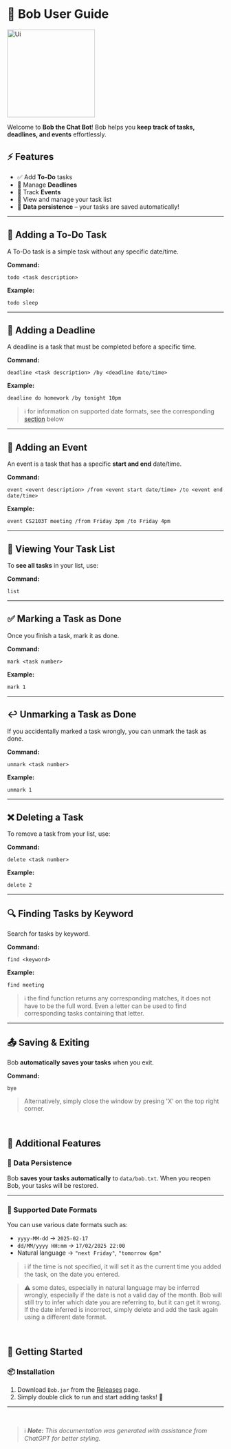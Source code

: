 # **📌 Bob User Guide**  

<img width="204" alt="Ui" src="https://github.com/user-attachments/assets/b6554ef1-7b92-4b00-bca5-3af74b66b29b" />  

Welcome to **Bob the Chat Bot**! Bob helps you **keep track of tasks, deadlines, and events** effortlessly.  

## **⚡ Features**  

- ✅ Add **To-Do** tasks  
- 📅 Manage **Deadlines**  
- 🎉 Track **Events**  
- 📖 View and manage your task list  
- 💾 **Data persistence** – your tasks are saved automatically!  

---

## **📝 Adding a To-Do Task**  
A To-Do task is a simple task without any specific date/time.  

**Command:**  
```
todo <task description>
```
**Example:**  
```
todo sleep
```

---
## **📆 Adding a Deadline**  
A deadline is a task that must be completed before a specific time.  

**Command:**  
```
deadline <task description> /by <deadline date/time>
```
**Example:**  
```
deadline do homework /by tonight 10pm
```
> ℹ️ for information on supported date formats, see the corresponding [section](#-supported-date-formats) below
---


## **📅 Adding an Event**  
An event is a task that has a specific **start and end** date/time.  

**Command:**  
```
event <event description> /from <event start date/time> /to <event end date/time>
```
**Example:**  
```
event CS2103T meeting /from Friday 3pm /to Friday 4pm
```
---

## **📜 Viewing Your Task List**  
To **see all tasks** in your list, use:  

**Command:**  
```
list
```
---

## **✅ Marking a Task as Done**  
Once you finish a task, mark it as done.  

**Command:**  
```
mark <task number>
```
**Example:**  
```
mark 1
```
---

## **↩️ Unmarking a Task as Done**  
If you accidentally marked a task wrongly, you can unmark the task as done.

**Command:**  
```
unmark <task number>
```
**Example:**  
```
unmark 1
```
---

## **❌ Deleting a Task**  
To remove a task from your list, use:  

**Command:**  
```
delete <task number>
```
**Example:**  
```
delete 2
```

---

## **🔍 Finding Tasks by Keyword**  
Search for tasks by keyword.  

**Command:**  
```
find <keyword>
```
**Example:**  
```
find meeting
```
>ℹ️ the find function returns any corresponding matches, it does not have to be the full word. Even a letter can be used to find corresponding tasks containing that letter.

---

## **📤 Saving & Exiting**  
Bob **automatically saves your tasks** when you exit.  

**Command:**  
```
bye
```
> Alternatively, simply close the window by presing 'X' on the top right corner. 


<br>

## **📌 Additional Features**  

### **📂 Data Persistence**  

Bob **saves your tasks automatically** to `data/bob.txt`. When you reopen Bob, your tasks will be restored.  

---

### **📌 Supported Date Formats**  
You can use various date formats such as:  
- `yyyy-MM-dd` → `2025-02-17`  
- `dd/MM/yyyy HH:mm` → `17/02/2025 22:00`  
- Natural language → `"next Friday"`, `"tomorrow 6pm"`

> ℹ️ if the time is not specified, it will set it as the current time you added the task, on the date you entered. <br>

> ⚠️ some dates, especially in natural language may be inferred wrongly, especially if the date is not a valid day of the month. Bob will still try to infer which date you are referring to, but it can get it wrong. If the date inferred is incorrect, simply delete and add the task again using a different date format.


<br>

## **🚀 Getting Started**  

### **📦 Installation**  
1. Download `Bob.jar` from the [Releases](https://github.com/gekjunxu/ip/releases) page.  
2. Simply double click to run and start adding tasks! 🎉  

---




<br>

> ℹ️ _**Note:** This documentation was generated with assistance from ChatGPT for better styling._
